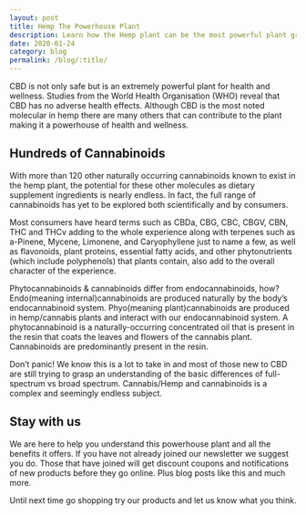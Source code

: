```yaml
---
layout: post
title: Hemp The Powerhouse Plant
description: Learn how the Hemp plant can be the most powerful plant grown.
date: 2020-01-24
category: blog
permalink: /blog/:title/
---
```


<p>CBD is not only safe but is an extremely powerful plant for health and wellness. Studies from the World Health Organisation (WHO) reveal that CBD has no adverse health effects. Although CBD is the most noted molecular in hemp there are many others that can contribute to the plant making it a powerhouse of health and wellness.</p>

<h2>Hundreds of Cannabinoids</h2>
<p>With more than 120 other naturally occurring cannabinoids known to exist in the hemp plant, the potential for these other molecules as dietary supplement ingredients is nearly endless. In fact, the full range of cannabinoids has yet to be explored both scientifically and by consumers.</p>

<p>Most consumers have heard terms such as CBDa, CBG, CBC, CBGV, CBN, THC and THCv adding to the whole experience along with terpenes such as a-Pinene, Mycene, Limonene, and Caryophyllene just to name a few, as well as flavonoids, plant proteins, essential fatty acids, and other phytonutrients (which include polyphenols) that plants contain, also add to the overall character of the experience.</p>

<p>Phytocannabinoids & cannabinoids differ from endocannabinoids, how? Endo(meaning internal)cannabinoids are produced naturally by the body’s endocannabinoid system. Phyo(meaning plant)cannabinoids are produced in hemp/cannabis plants and interact with our endocannabinoid system. A phytocannabinoid is a naturally-occurring concentrated oil that is present in the resin that coats the leaves and flowers of the cannabis plant. Cannabinoids are predominantly present in the resin.</p>

<p>Don’t panic! We know this is a lot to take in and most of those new to CBD are still trying to grasp an understanding of the basic differences of full-spectrum vs broad spectrum. Cannabis/Hemp and cannabinoids is a complex and seemingly endless subject.</p>

<h2>Stay with us</h2>
<p>We are here to help you understand this powerhouse plant and all the benefits it offers. If you have not already joined our newsletter we suggest you do. Those that have joined will get discount coupons and notifications of new products before they go online. Plus blog posts like this and much more.</p>

<p>Until next time go shopping try our products and let us know what you think.</p>
